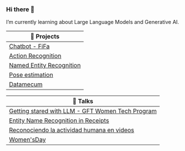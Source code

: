 ### Hi there 👋
I’m currently learning about Large Language Models and Generative AI.  


| 🧪 Projects | 
| ------------- |
|[Chatbot - FiFa](https://github.com/pilarcode/Fifa) |
|[Action Recognition](https://github.com/pilarcode/action-recognition-in-videos) | 
|[Named Entity Recognition](https://github.com/pilarcode/receipt-ocr)|
|[Pose estimation](https://github.com/pilarcode/pose_estimation)|
|[Datamecum](https://github.com/pilarcode/arandanos/blob/main/datathon_datamecum.pdf)|

|📢 Talks      |
| -------------|
| [Getting stared with LLM - GFT Women Tech Program](https://github.com/pilarcode/pilarcode/blob/main/GenerativeAI_with_LLMS_WomenTechProgram_Talk_2023_PilarMadariaga.pdf)|
|[Entity Name Recognition in Receipts](https://github.com/pilarcode/receipt-ocr/blob/main/Presentacion.pdf)|
|[Reconociendo la actividad humana en videos](https://github.com/pilarcode/action-recognition-in-videos/blob/master/docs/Presentacion_TFM_Unir_PilarMadariaga.pdf)|
|[Women'sDay](https://github.com/pilarcode/pilarcode/blob/main/WomensDay_2022_Alicante.pdf)|



<!--

<h2> 💻 I'm working as Data Engineer but I do some other stuff too!</h2>
<p align="center">
  <img src="https://github.com/pilarcode/pilarcode/blob/main/images/tools.png">
</p>


-->
